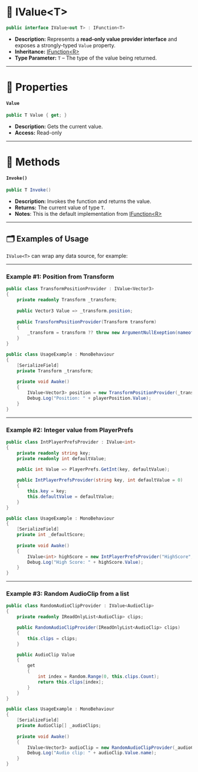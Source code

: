 # 🧩 IValue&lt;T&gt;

```csharp
public interface IValue<out T> : IFunction<T>
```
- **Description:** Represents a **read-only value provider interface** and exposes a strongly-typed `Value` property.
- **Inheritance:** [IFunction&lt;R&gt;](../Functions/IFunction.md) 
- **Type Parameter:** `T` – The type of the value being returned.

---

# 🔑 Properties

#### `Value`

```csharp
public T Value { get; }
```

- **Description:** Gets the current value.
- **Access:** Read-only

---

# 🏹 Methods

#### `Invoke()`

```csharp
public T Invoke()
```

- **Description:** Invokes the function and returns the value.
- **Returns:** The current value of type `T`.
- **Notes**: This is the default implementation from [IFunction&lt;R&gt;](../Functions/IFunction.md)

---

## 🗂 Examples of Usage

`IValue<T>` can wrap any data source, for example:

---

### Example #1: Position from Transform

```csharp
public class TransformPositionProvider : IValue<Vector3>
{
    private readonly Transform _transform;
    
    public Vector3 Value => _transform.position;
    
    public TransformPositionProvider(Transform transform) 
    {
        _transform = transform ?? throw new ArgumentNullExeption(nameof(transform));
    }
}
```

```csharp
public class UsageExample : MonoBehaviour
{
    [SerializeField] 
    private Transform _transform;
    
    private void Awake()
    {
        IValue<Vector3> position = new TransformPositionProvider(_transform);
        Debug.Log("Position: " + playerPosition.Value);
    }
}
```

---

### Example #2: Integer value from PlayerPrefs

```csharp
public class IntPlayerPrefsProvider : IValue<int>
{
    private readonly string key;
    private readonly int defaultValue;

    public int Value => PlayerPrefs.GetInt(key, defaultValue);
    
    public IntPlayerPrefsProvider(string key, int defaultValue = 0)
    {
        this.key = key;
        this.defaultValue = defaultValue;
    }
}
```

```csharp
public class UsageExample : MonoBehaviour
{
    [SerializeField] 
    private int _defaultScore;
    
    private void Awake()
    {
        IValue<int> highScore = new IntPlayerPrefsProvider("HighScore", _defaultScore));
        Debug.Log("High Score: " + highScore.Value);
    }
}
```

---

### Example #3: Random AudioClip from a list

```csharp
public class RandomAudioClipProvider : IValue<AudioClip>
{
    private readonly IReadOnlyList<AudioClip> clips;

    public RandomAudioClipProvider(IReadOnlyList<AudioClip> clips)
    {
        this.clips = clips;
    }

    public AudioClip Value
    {
        get
        {
            int index = Random.Range(0, this.clips.Count);
            return this.clips[index];
        }
    }
}
```

```csharp
public class UsageExample : MonoBehaviour
{
    [SerializeField] 
    private AudioClip[] _audioClips;
    
    private void Awake()
    {
        IValue<Vector3> audioClip = new RandomAudioClipProvider(_audioClips);
        Debug.Log("Audio clip: " + audioClip.Value.name);
    }
}
```
